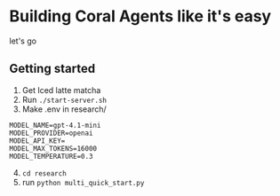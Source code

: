 # Building Coral Agents like it's easy


let's go


## Getting started

1. Get Iced latte matcha
2. Run `./start-server.sh`
3. Make .env in research/
```.env.example
MODEL_NAME=gpt-4.1-mini
MODEL_PROVIDER=openai
MODEL_API_KEY=
MODEL_MAX_TOKENS=16000
MODEL_TEMPERATURE=0.3
```
4. `cd research` 
4. run `python multi_quick_start.py`